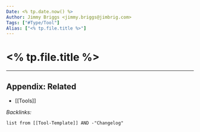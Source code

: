 ```yaml
---
Date: <% tp.date.now() %>
Author: Jimmy Briggs <jimmy.briggs@jimbrig.com>
Tags: ["#Type/Tool"]
Alias: ["<% tp.file.title %>"]
---
```


# <% tp.file.title %>

***

## Appendix: Related

- [[Tools]]

*Backlinks:*

```dataview
list from [[Tool-Template]] AND -"Changelog"
```